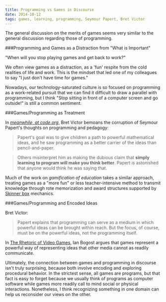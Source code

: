 ```yaml
---
title: Programming vs Games in Discourse
date: 2014-10-12
tags: games, learning, programming, Seymour Papert, Bret Victor
---
```


The general discussion on the merits of games seems very similar to the general discussion regarding those of programming.

###Programming and Games as a Distraction from "What is Important"

"When will you stop playing games and get back to work?"

We often view games as a distraction, as a 'fun' respite from the cold realities of life and work. This is the mindset that led one of my colleagues to say "I just don't have time for games."

Nowadays, our technology-saturated culture is so focused on programming as a work-related pursuit that we can find it difficult to draw a parallel with programming, but I think "Stop sitting in front of a computer screen and go outside!" is still a common sentiment.

###Games/Programming as Treatment

In [_meanwhile, at code.org_](http://worrydream.com/MeanwhileAtCodeOrg/), Bret Victor bemoans the corruption of Seymour Papert's thoughts on programming and pedagogy:

> Papert's goal was to give children a path to powerful mathematical
> ideas, and he saw programming as a better carrier of the ideas than
> pencil-and-paper.

> Others misinterpret him as making the dubious claim that
> __simply learning to program will make you think better__.
> Papert is astonished that anyone would think he was saying that.

Much of the work on _gamification of education_ takes a similar approach, treating games as a "more fun" or less teacher-intensive method to transmit knowledge through rote memorization and award structures supported by [Skinner box](http://en.wikipedia.org/wiki/Operant_conditioning_chamber) mechanics.

###Games/Programming and Encoded Ideas

Bret Victor:
> Papert explains that programming can serve as a medium in which
> powerful ideas can be brought within reach. But the focus, of course,
> must be on the powerful ideas, not the programming itself.

In [The Rhetoric of Video Games](http://www.arts.rpi.edu/~ruiz/EGDFall10/readings/RhetoricVideoGames_Bogost.pdf), Ian Bogost argues that games represent a powerful way of representing ideas that other media cannot as readily communicate.

Ultimately, the connection between games and programming in discourse isn't truly surprising, because both involve encoding and exploring procedural behavior. In the strictest sense, all games are programs, but that fact is easy to forget because we usually think of programs as computer software while games more readily call to mind social or physical interactions. Nonetheless, I think recognizing something in one domain can help us reconsider our views on the other.